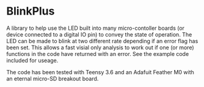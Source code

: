 # BlinkPlus

A library to help use the LED built into many micro-contoller boards (or device connected to a digital IO pin) to convey the state of operation. The LED can be made to blink at two different rate depending if an error flag has been set. This allows a fast visial only analysis to work out if one (or more) functions in the code have returned with an error. See the example code included for useage.

The code has been tested with Teensy 3.6 and an Adafuit Feather M0 with an eternal micro-SD breakout board.